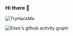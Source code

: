 ### Hi there 👋

<img src="https://tryhackme-badges.s3.amazonaws.com/Enes3078.png" alt="TryHackMe">

![Enes's github activity graph](https://github-readme-activity-graph.vercel.app/graph?username=Enes3078&theme=github-compact&custom_title=Enes%27s%20GitHub%20activity%20graph&hide_border=true)
